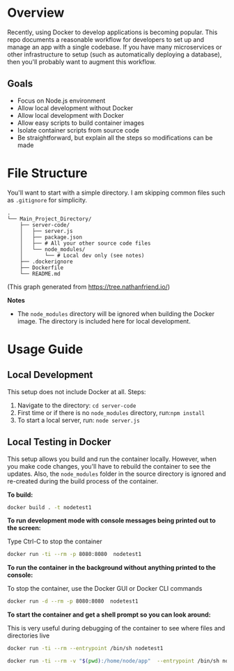 # Overview

Recently, using Docker to develop applications is becoming popular.  This repo documents a reasonable
workflow for developers to set up and manage an app with a single codebase.  If you have many microservices
or other infrastructure to setup (such as automatically deploying a database), then you'll probably
want to augment this workflow.

## Goals

- Focus on Node.js environment
- Allow local development without Docker
- Allow local development with Docker
- Allow easy scripts to build container images
- Isolate container scripts from source code
- Be straightforward, but explain all the steps so modifications can be made

# File Structure

You'll want to start with a simple directory.  I am skipping common files such as `.gitignore` for simplicity.

```
.
└── Main_Project_Directory/
    ├── server-code/
    │   ├── server.js
    │   ├── package.json
    │   ├── # All your other source code files
    │   └── node_modules/
    │       └── # Local dev only (see notes)
    ├── .dockerignore
    ├── Dockerfile
    └── README.md
```

(This graph generated from https://tree.nathanfriend.io/)

**Notes**

- The `node_modules` directory will be ignored when building the Docker image.  The directory is included
here for local development.

# Usage Guide

## Local Development

This setup does not include Docker at all. Steps:

1. Navigate to the directory: `cd server-code`
1. First time or if there is no `node_modules` directory, run:`npm install`
1. To start a local server, run: `node server.js`

## Local Testing in Docker

This setup allows you build and run the container locally.  However, when you make code changes,
you'll have to rebuild the container to see the updates.  Also, the `node_modules` folder in the source
directory is ignored and re-created during the build process of the container.

**To build:**

```sh
docker build . -t nodetest1
```

**To run development mode with console messages being printed out to the screen:**

Type Ctrl-C to stop the container

```sh
docker run -ti --rm -p 8080:8080  nodetest1
```

**To run the container in the background without anything printed to the console:**

To stop the container, use the Docker GUI or Docker CLI commands

```sh
docker run -d --rm -p 8080:8080  nodetest1
```

**To start the container and get a shell prompt so you can look around:**

This is very useful during debugging of the container to see where files and directories live

```sh
docker run -ti --rm --entrypoint /bin/sh nodetest1
```



```sh
docker run -ti --rm -v "$(pwd):/home/node/app"  --entrypoint /bin/sh nodetest1
```
